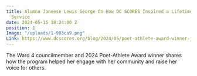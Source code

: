 ```yaml
---
title: Alumna Janeese Lewis George On How DC SCORES Inspired a Lifetime of Public
  Service
date: 2024-05-15 18:24:00 Z
position: 1
Image: "/uploads/1-903ca9.png"
Link: https://www.dcscores.org/blog/2024/05/poet-athlete-award-winner-janeese-lewis-george
---
```


The Ward 4 councilmember and 2024 Poet-Athlete Award winner shares how the program helped her engage with her community and raise her voice for others.